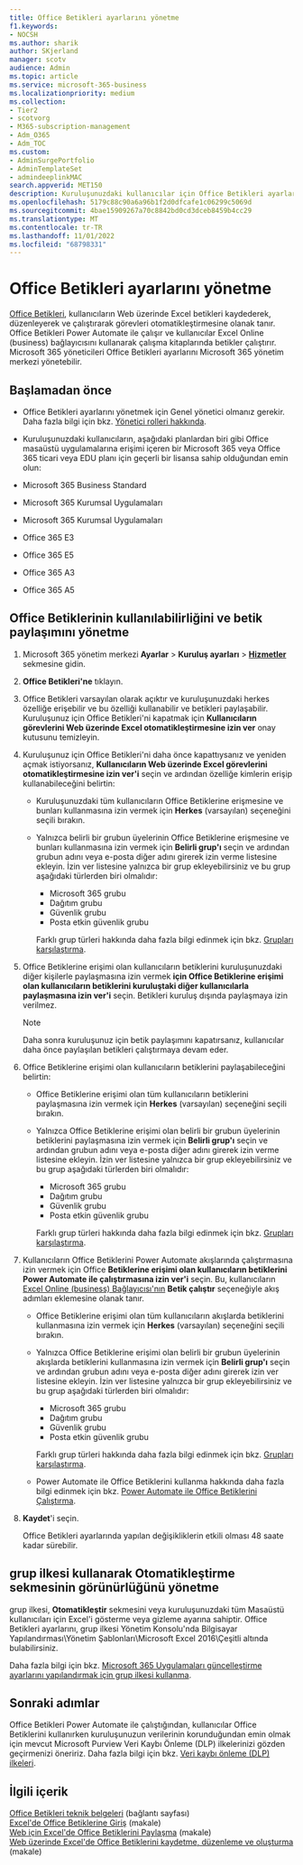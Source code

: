 ```yaml
---
title: Office Betikleri ayarlarını yönetme
f1.keywords:
- NOCSH
ms.author: sharik
author: SKjerland
manager: scotv
audience: Admin
ms.topic: article
ms.service: microsoft-365-business
ms.localizationpriority: medium
ms.collection:
- Tier2
- scotvorg
- M365-subscription-management
- Adm_O365
- Adm_TOC
ms.custom:
- AdminSurgePortfolio
- AdminTemplateSet
- admindeeplinkMAC
search.appverid: MET150
description: Kuruluşunuzdaki kullanıcılar için Office Betikleri ayarlarını yönetmeyi öğrenin.
ms.openlocfilehash: 5179c88c90a6a96b1f2d0dfcafe1c06299c5069d
ms.sourcegitcommit: 4bae15909267a70c8842bd0cd3dceb8459b4cc29
ms.translationtype: MT
ms.contentlocale: tr-TR
ms.lasthandoff: 11/01/2022
ms.locfileid: "68798331"
---
```

# <a name="manage-office-scripts-settings"></a>Office Betikleri ayarlarını yönetme

[Office Betikleri](/office/dev/scripts), kullanıcıların Web üzerinde Excel betikleri kaydederek, düzenleyerek ve çalıştırarak görevleri otomatikleştirmesine olanak tanır. Office Betikleri Power Automate ile çalışır ve kullanıcılar Excel Online (business) bağlayıcısını kullanarak çalışma kitaplarında betikler çalıştırır. Microsoft 365 yöneticileri Office Betikleri ayarlarını Microsoft 365 yönetim merkezi yönetebilir.

## <a name="before-you-begin"></a>Başlamadan önce

- Office Betikleri ayarlarını yönetmek için Genel yönetici olmanız gerekir. Daha fazla bilgi için bkz. [Yönetici rolleri hakkında](../add-users/about-admin-roles.md).

- Kuruluşunuzdaki kullanıcıların, aşağıdaki planlardan biri gibi Office masaüstü uygulamalarına erişimi içeren bir Microsoft 365 veya Office 365 ticari veya EDU planı için geçerli bir lisansa sahip olduğundan emin olun:

- Microsoft 365 Business Standard
- Microsoft 365 Kurumsal Uygulamaları
- Microsoft 365 Kurumsal Uygulamaları
- Office 365 E3
- Office 365 E5
- Office 365 A3
- Office 365 A5

## <a name="manage-availability-of-office-scripts-and-sharing-of-scripts"></a>Office Betiklerinin kullanılabilirliğini ve betik paylaşımını yönetme

1. Microsoft 365 yönetim merkezi **Ayarlar** \> **Kuruluş ayarları** \> **[Hizmetler](https://go.microsoft.com/fwlink/p/?linkid=2053743)** sekmesine gidin.

2. **Office Betikleri'ne** tıklayın.

3. Office Betikleri varsayılan olarak açıktır ve kuruluşunuzdaki herkes özelliğe erişebilir ve bu özelliği kullanabilir ve betikleri paylaşabilir. Kuruluşunuz için Office Betikleri'ni kapatmak için **Kullanıcıların görevlerini Web üzerinde Excel otomatikleştirmesine izin ver** onay kutusunu temizleyin.

4. Kuruluşunuz için Office Betikleri'ni daha önce kapattıysanız ve yeniden açmak istiyorsanız, **Kullanıcıların Web üzerinde Excel görevlerini otomatikleştirmesine izin ver'i** seçin ve ardından özelliğe kimlerin erişip kullanabileceğini belirtin:

    - Kuruluşunuzdaki tüm kullanıcıların Office Betiklerine erişmesine ve bunları kullanmasına izin vermek için **Herkes** (varsayılan) seçeneğini seçili bırakın.

    - Yalnızca belirli bir grubun üyelerinin Office Betiklerine erişmesine ve bunları kullanmasına izin vermek için **Belirli grup'ı** seçin ve ardından grubun adını veya e-posta diğer adını girerek izin verme listesine ekleyin. İzin ver listesine yalnızca bir grup ekleyebilirsiniz ve bu grup aşağıdaki türlerden biri olmalıdır:
        - Microsoft 365 grubu
        - Dağıtım grubu
        - Güvenlik grubu
        - Posta etkin güvenlik grubu

        Farklı grup türleri hakkında daha fazla bilgi edinmek için bkz. [Grupları karşılaştırma](../create-groups/compare-groups.md).

5. Office Betiklerine erişimi olan kullanıcıların betiklerini kuruluşunuzdaki diğer kişilerle paylaşmasına izin vermek **için Office Betiklerine erişimi olan kullanıcıların betiklerini kuruluştaki diğer kullanıcılarla paylaşmasına izin ver'i** seçin. Betikleri kuruluş dışında paylaşmaya izin verilmez.

    > [!NOTE]
    > Daha sonra kuruluşunuz için betik paylaşımını kapatırsanız, kullanıcılar daha önce paylaşılan betikleri çalıştırmaya devam eder.

6. Office Betiklerine erişimi olan kullanıcıların betiklerini paylaşabileceğini belirtin:

    - Office Betiklerine erişimi olan tüm kullanıcıların betiklerini paylaşmasına izin vermek için **Herkes** (varsayılan) seçeneğini seçili bırakın.

    - Yalnızca Office Betiklerine erişimi olan belirli bir grubun üyelerinin betiklerini paylaşmasına izin vermek için **Belirli grup'ı** seçin ve ardından grubun adını veya e-posta diğer adını girerek izin verme listesine ekleyin. İzin ver listesine yalnızca bir grup ekleyebilirsiniz ve bu grup aşağıdaki türlerden biri olmalıdır:
        - Microsoft 365 grubu
        - Dağıtım grubu
        - Güvenlik grubu
        - Posta etkin güvenlik grubu

        Farklı grup türleri hakkında daha fazla bilgi edinmek için bkz. [Grupları karşılaştırma](../create-groups/compare-groups.md).

7. Kullanıcıların Office Betiklerini Power Automate akışlarında çalıştırmasına izin vermek için Office **Betiklerine erişimi olan kullanıcıların betiklerini Power Automate ile çalıştırmasına izin ver'i** seçin. Bu, kullanıcıların [Excel Online (business) Bağlayıcısı'nın](/connectors/excelonlinebusiness) **Betik çalıştır** seçeneğiyle akış adımları eklemesine olanak tanır.

    - Office Betiklerine erişimi olan tüm kullanıcıların akışlarda betiklerini kullanmasına izin vermek için **Herkes** (varsayılan) seçeneğini seçili bırakın.

    - Yalnızca Office Betiklerine erişimi olan belirli bir grubun üyelerinin akışlarda betiklerini kullanmasına izin vermek için **Belirli grup'ı** seçin ve ardından grubun adını veya e-posta diğer adını girerek izin ver listesine ekleyin. İzin ver listesine yalnızca bir grup ekleyebilirsiniz ve bu grup aşağıdaki türlerden biri olmalıdır:
        - Microsoft 365 grubu
        - Dağıtım grubu
        - Güvenlik grubu
        - Posta etkin güvenlik grubu

        Farklı grup türleri hakkında daha fazla bilgi edinmek için bkz. [Grupları karşılaştırma](../create-groups/compare-groups.md).

    - Power Automate ile Office Betiklerini kullanma hakkında daha fazla bilgi edinmek için bkz. [Power Automate ile Office Betiklerini Çalıştırma](/office/dev/scripts/develop/power-automate-integration).

8. **Kaydet**'i seçin.

    Office Betikleri ayarlarında yapılan değişikliklerin etkili olması 48 saate kadar sürebilir.

## <a name="manage-visibility-of-the-automate-tab-by-using-group-policy"></a>grup ilkesi kullanarak Otomatikleştirme sekmesinin görünürlüğünü yönetme

grup ilkesi, **Otomatikleştir** sekmesini veya kuruluşunuzdaki tüm Masaüstü kullanıcıları için Excel'i gösterme veya gizleme ayarına sahiptir. Office Betikleri ayarlarını, grup ilkesi Yönetim Konsolu'nda Bilgisayar Yapılandırması\Yönetim Şablonları\Microsoft Excel 2016\Çeşitli altında bulabilirsiniz.

Daha fazla bilgi için bkz. [Microsoft 365 Uygulamaları güncelleştirme ayarlarını yapılandırmak için grup ilkesi kullanma](/deployoffice/configure-update-settings-microsoft-365-apps#use-group-policy-to-configure-update-settings-for-microsoft-365-apps).

## <a name="next-steps"></a>Sonraki adımlar

Office Betikleri Power Automate ile çalıştığından, kullanıcılar Office Betiklerini kullanırken kuruluşunuzun verilerinin korunduğundan emin olmak için mevcut Microsoft Purview Veri Kaybı Önleme (DLP) ilkelerinizi gözden geçirmenizi öneririz. Daha fazla bilgi için bkz. [Veri kaybı önleme (DLP) ilkeleri](/power-automate/prevent-data-loss).

## <a name="related-content"></a>İlgili içerik

[Office Betikleri teknik belgeleri](/office/dev/scripts/) (bağlantı sayfası)\
[Excel'de Office Betiklerine Giriş](https://support.microsoft.com/office/9fbe283d-adb8-4f13-a75b-a81c6baf163a) (makale)\
[Web için Excel'de Office Betiklerini Paylaşma](https://support.microsoft.com/office/226eddbc-3a44-4540-acfe-fccda3d1122b) (makale)\
[Web üzerinde Excel'de Office Betiklerini kaydetme, düzenleme ve oluşturma](/office/dev/scripts/tutorials/excel-tutorial) (makale)
